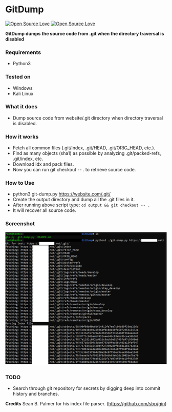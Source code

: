 # GitDump
[![Open Source Love](https://badges.frapsoft.com/os/v1/open-source.svg?v=102)](https://github.com/ellerbrock/open-source-badge/)
[![Open Source Love](https://badges.frapsoft.com/os/mit/mit.svg?v=102)](https://github.com/ellerbrock/open-source-badge/)

**GitDump dumps the source code from .git when the directory traversal is disabled**

### Requirements
- Python3

### Tested on
- Windows
- Kali Linux

### What it does
- Dump source code from website/.git directory when directory traversal is disabled. 

### How it works
- Fetch all common files (.git/index, .git/HEAD, .git/ORIG_HEAD, etc.).
- Find as many objects (sha1) as possible by analyzing .git/packed-refs, .git/index, etc.
- Download idx and pack files.
- Now you can run git checkout -- . to retrieve source code.

### How to Use
- python3 git-dump.py https://website.com/.git/
- Create the output directory and dump all the .git files in it.
- After running above script type: `cd output && git checkout -- .`
- It will recover all source code.

### Screenshot
<img src="https://github.com/Ebryx/GitDump/blob/master/poc.png" />

### TODO
- Search through git repository for secrets by digging deep into commit history and branches.

**Credits** Sean B. Palmer for his index file parser. (https://github.com/sbp/gin)
